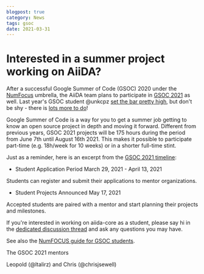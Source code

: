 ```yaml
---
blogpost: true
category: News
tags: gsoc
date: 2021-03-31
---
```


# Interested in a summer project working on AiiDA?

After a successful Google Summer of Code (GSOC) 2020 under the [NumFocus](https://numfocus.org/) umbrella, the AiiDA team plans to participate in [GSOC 2021](https://summerofcode.withgoogle.com/) as well. Last year's GSOC student @unkcpz [set the bar pretty high](https://summerofcode.withgoogle.com/archive/2020/projects/5283081100984320/), but don't be shy - there is [lots more to do](https://github.com/aiidateam/aiida-core/wiki/GSoC-2021-Projects)!

Google Summer of Code is a way for you to get a summer job getting to know an open source project in depth and moving it forward. Different from previous years, GSOC 2021 projects will be 175 hours during the period from June 7th until August 16th 2021. This makes it possible to participate part-time (e.g. 18h/week for 10 weeks) or in a shorter full-time stint.

Just as a reminder, here is an excerpt from the [GSOC 2021 timeline](https://summerofcode.withgoogle.com/how-it-works):

* Student Application Period March 29, 2021 - April 13, 2021

Students can register and submit their applications to mentor organizations.

* Student Projects Announced May 17, 2021

Accepted students are paired with a mentor and start planning their projects and milestones.

If you're interested in working on aiida-core as a student, please say hi in the [dedicated discussion thread](https://github.com/aiidateam/aiida-core/discussions/4702) and ask any questions you may have.

See also the [NumFOCUS guide for GSOC students](https://github.com/numfocus/gsoc/blob/master/CONTRIBUTING-students.md).

The GSOC 2021 mentors

Leopold (@ltalirz) and Chris (@chrisjsewell)
